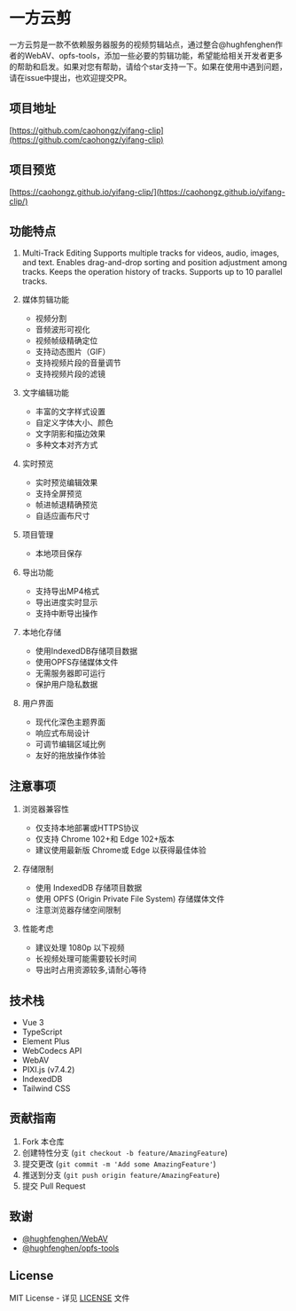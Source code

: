 # 一方云剪

一方云剪是一款不依赖服务器服务的视频剪辑站点，通过整合@hughfenghen作者的WebAV、opfs-tools，添加一些必要的剪辑功能，希望能给相关开发者更多的帮助和启发。如果对您有帮助，请给个star支持一下。如果在使用中遇到问题，请在issue中提出，也欢迎提交PR。

## 项目地址

[https://github.com/caohongz/yifang-clip](https://github.com/caohongz/yifang-clip)

## 项目预览

[https://caohongz.github.io/yifang-clip/](https://caohongz.github.io/yifang-clip/)

## 功能特点

1. Multi-Track Editing
Supports multiple tracks for videos, audio, images, and text.
Enables drag-and-drop sorting and position adjustment among tracks.
Keeps the operation history of tracks.
Supports up to 10 parallel tracks.
2. 媒体剪辑功能
   - 视频分割
   - 音频波形可视化
   - 视频帧级精确定位
   - 支持动态图片（GIF）
   - 支持视频片段的音量调节
   - 支持视频片段的滤镜

3. 文字编辑功能
   - 丰富的文字样式设置
   - 自定义字体大小、颜色
   - 文字阴影和描边效果
   - 多种文本对齐方式

4. 实时预览
   - 实时预览编辑效果
   - 支持全屏预览
   - 帧进帧退精确预览
   - 自适应画布尺寸

5. 项目管理
   - 本地项目保存

6. 导出功能
   - 支持导出MP4格式
   - 导出进度实时显示
   - 支持中断导出操作

7. 本地化存储
   - 使用IndexedDB存储项目数据
   - 使用OPFS存储媒体文件
   - 无需服务器即可运行
   - 保护用户隐私数据

8. 用户界面
   - 现代化深色主题界面
   - 响应式布局设计
   - 可调节编辑区域比例
   - 友好的拖放操作体验

## 注意事项

1. 浏览器兼容性
   - 仅支持本地部署或HTTPS协议
   - 仅支持 Chrome 102+和 Edge 102+版本
   - 建议使用最新版 Chrome或 Edge 以获得最佳体验

2. 存储限制
   - 使用 IndexedDB 存储项目数据
   - 使用 OPFS (Origin Private File System) 存储媒体文件
   - 注意浏览器存储空间限制

3. 性能考虑
   - 建议处理 1080p 以下视频
   - 长视频处理可能需要较长时间
   - 导出时占用资源较多,请耐心等待

## 技术栈

- Vue 3
- TypeScript
- Element Plus
- WebCodecs API
- WebAV
- PIXI.js (v7.4.2)
- IndexedDB
- Tailwind CSS

## 贡献指南

1. Fork 本仓库
2. 创建特性分支 (`git checkout -b feature/AmazingFeature`)
3. 提交更改 (`git commit -m 'Add some AmazingFeature'`)
4. 推送到分支 (`git push origin feature/AmazingFeature`)
5. 提交 Pull Request

## 致谢

- [@hughfenghen/WebAV](https://github.com/bilibili/WebAV)
- [@hughfenghen/opfs-tools](https://github.com/hughfenghen/opfs-tools)

## License

MIT License - 详见 [LICENSE](LICENSE) 文件

